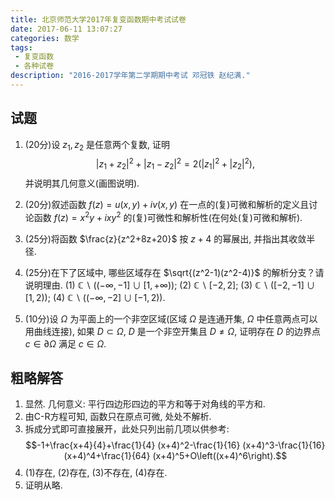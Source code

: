 ```yaml
---
title: 北京师范大学2017年复变函数期中考试试卷
date: 2017-06-11 13:07:27
categories: 数学
tags:
 - 复变函数
 - 各种试卷
description: "2016-2017学年第二学期期中考试 邓冠铁 赵纪满."
---
```


## 试题

1. (20分)设 $z_1,z_2$ 是任意两个复数, 证明 $$|z_1+z_2|^2+|z_1-z_2|^2=2(|z_1|^2+|z_2|^2),$$ 并说明其几何意义(画图说明).

2. (20分)叙述函数 $f(z)=u(x,y)+iv(x,y)$ 在一点的(复)可微和解析的定义且讨论函数 $f(z)=x^2y+ixy^2$ 的(复)可微性和解析性(在何处(复)可微和解析).

3. (25分)将函数 $\frac{z}{z^2+8z+20}$ 按 $z+4$ 的幂展出, 并指出其收敛半径.

4. (25分)在下了区域中, 哪些区域存在 $\sqrt{(z^2-1)(z^2-4)}$ 的解析分支？请说明理由.
	(1) $\mathbb{C}\backslash((-\infty,-1]\cup[1,+\infty))$;
	(2) $\mathbb{C}\backslash[-2,2]$;
	(3) $\mathbb{C}\backslash([-2,-1]\cup[1,2))$;
	(4) $\mathbb{C}\backslash((-\infty,-2]\cup[-1,2))$.

5. (10分)设 $\Omega$ 为平面上的一个非空区域(区域 $\Omega$ 是连通开集, $\Omega$ 中任意两点可以用曲线连接), 如果 $D\subset\Omega$, $D$ 是一个非空开集且 $D\neq\Omega$, 证明存在 $D$ 的边界点 $c\in\partial\Omega$ 满足 $c\in\Omega$.

## 粗略解答

1. 显然. 几何意义: 平行四边形四边的平方和等于对角线的平方和.
2. 由C-R方程可知, 函数只在原点可微, 处处不解析.
3. 拆成分式即可直接展开，此处只列出前几项以供参考: $$-1+\frac{x+4}{4}+\frac{1}{4} (x+4)^2-\frac{1}{16} (x+4)^3-\frac{1}{16} (x+4)^4+\frac{1}{64} (x+4)^5+O\left((x+4)^6\right).$$
4. (1)存在, (2)存在, (3)不存在, (4)存在.
5. 证明从略.